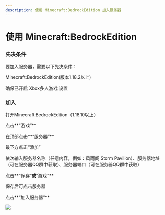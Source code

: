 ```yaml
---
description: 使用 Minecraft:BedrockEdition 加入服务器
---
```


# 使用 Minecraft:BedrockEdition

### 先决条件

要加入服务器，需要以下先决条件：

Minecraft:BedrockEdition(版本1.18.2以上)

确保已开启 Xbox多人游戏 设置

### 加入

打开Minecraft:BedrockEdition（1.18.10以上）

点击\*\*“游戏”\*\*

在顶部点击\*\*“服务器”\*\*

最下方点击“添加”

依次输入服务器名称（任意内容，例如：风雨阁 Storm Pavilion）、服务器地址（可在服务器QQ群中获取）、服务器端口（可在服务器QQ群中获取）

点击\*\*“保存”**或**“游戏”\*\*

保存后可点击服务器

点击\*\*“加入服务器”\*\*

![](../.gitbook/assets/Screenshot\_20220717\_192137\_com.mojang.minecraftpe.jpg)
